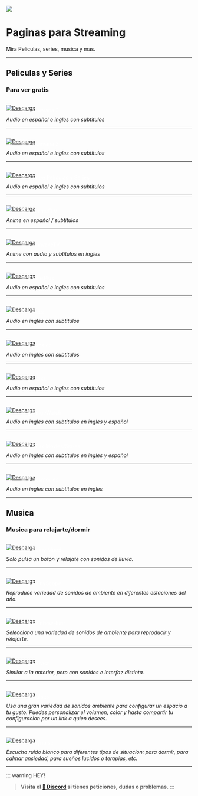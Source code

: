 ![](https://i.postimg.cc/tg35sScS/Paginas-streaming.png)
# Paginas para Streaming
Mira Peliculas, series, musica y mas.

---

## Peliculas y Series

### Para ver gratis

<a href="https://cuevana.si/" target="_blank">
  <div style="position: relative; padding-top: 1em">
    <p style="position: absolute; top: 5px; left: 20px; font-size: 14px; color: white; text-indent: 20px">🕸 ⭐ Cuevana 3</p>
    <img src="https://i.postimg.cc/RZPvRHhg/Mini-Descarga.png" alt="Descarga" />
  </div>
</a>

*Audio en español e ingles con subtitulos*

---

<a href="https://www.cuevana2espanol.net/" target="_blank">
  <div style="position: relative; padding-top: 1em">
    <p style="position: absolute; top: 5px; left: 20px; font-size: 14px; color: white; text-indent: 20px">🕸 ⭐ Cuevana 2</p>
    <img src="https://i.postimg.cc/RZPvRHhg/Mini-Descarga.png" alt="Descarga" />
  </div>
</a>

*Audio en español e ingles con subtitulos*

---

<a href="https://entrepeliculasyseries.nz/" target="_blank">
  <div style="position: relative; padding-top: 1em">
    <p style="position: absolute; top: 5px; left: 20px; font-size: 14px; color: white; text-indent: 20px">🕸 ⭐ Entre Peliculas y Series</p>
    <img src="https://i.postimg.cc/RZPvRHhg/Mini-Descarga.png" alt="Descarga" />
  </div>
</a>

*Audio en español e ingles con subtitulos*
  
---

<a href="https://animeflv.io/" target="_blank">
  <div style="position: relative; padding-top: 1em">
    <p style="position: absolute; top: 5px; left: 20px; font-size: 14px; color: white; text-indent: 20px">🕸 ⭐ AnimeFLV</p>
    <img src="https://i.postimg.cc/RZPvRHhg/Mini-Descarga.png" alt="Descarga" />
  </div>
</a>

*Anime en español / subtitulos*
  
---

<a href="https://aniwave.to/home/" target="_blank">
  <div style="position: relative; padding-top: 1em">
    <p style="position: absolute; top: 5px; left: 20px; font-size: 14px; color: white; text-indent: 20px">🕸 ⭐ AniwaveTV</p>
    <img src="https://i.postimg.cc/RZPvRHhg/Mini-Descarga.png" alt="Descarga" />
  </div>
</a>

*Anime con audio y subtitulos en ingles*

---

<a href="https://www17.pelisplushd.lat/" target="_blank">
  <div style="position: relative; padding-top: 1em">
    <p style="position: absolute; top: 5px; left: 20px; font-size: 14px; color: white; text-indent: 20px">🕸 🔷 PelisPlus</p>
    <img src="https://i.postimg.cc/RZPvRHhg/Mini-Descarga.png" alt="Descarga" />
  </div>
</a>

*Audio en español e ingles con subtitulos*

---

<a href="https://seez.su/" target="_blank">
  <div style="position: relative; padding-top: 1em">
    <p style="position: absolute; top: 5px; left: 20px; font-size: 14px; color: white; text-indent: 20px">🕸 ⭐ Seez</p>
    <img src="https://i.postimg.cc/RZPvRHhg/Mini-Descarga.png" alt="Descarga" />
  </div>
</a>

*Audio en ingles con subtitulos*

---

<a href="https://yaps.cc/" target="_blank">
  <div style="position: relative; padding-top: 1em">
    <p style="position: absolute; top: 5px; left: 20px; font-size: 14px; color: white; text-indent: 20px">🕸 🔷 Yaps.cc</p>
    <img src="https://i.postimg.cc/RZPvRHhg/Mini-Descarga.png" alt="Descarga" />
  </div>
</a>

*Audio en ingles con subtitulos*

---

<a href="https://goku.sx/home" target="_blank">
  <div style="position: relative; padding-top: 1em">
    <p style="position: absolute; top: 5px; left: 20px; font-size: 14px; color: white; text-indent: 20px">🕸 🔷 GOKU</p>
    <img src="https://i.postimg.cc/RZPvRHhg/Mini-Descarga.png" alt="Descarga" />
  </div>
</a>

*Audio en español e ingles con subtitulos*

---

<a href="https://bingewatch.to/home" target="_blank">
  <div style="position: relative; padding-top: 1em">
    <p style="position: absolute; top: 5px; left: 20px; font-size: 14px; color: white; text-indent: 20px">🕸 🔷 BingeWatch</p>
    <img src="https://i.postimg.cc/RZPvRHhg/Mini-Descarga.png" alt="Descarga" />
  </div>
</a>

*Audio en ingles con subtitulos en ingles y español*
   
---

<a href="https://sflix.to/home" target="_blank">
  <div style="position: relative; padding-top: 1em">
    <p style="position: absolute; top: 5px; left: 20px; font-size: 14px; color: white; text-indent: 20px">🕸 🔷 SFlix Movies/Series</p>
    <img src="https://i.postimg.cc/RZPvRHhg/Mini-Descarga.png" alt="Descarga" />
  </div>
</a>

*Audio en ingles con subtitulos en ingles y español*

---

<a href="https://yesmovies.ag/" target="_blank">
  <div style="position: relative; padding-top: 1em">
    <p style="position: absolute; top: 5px; left: 20px; font-size: 14px; color: white; text-indent: 20px">🕸 🔷 Yesmovies</p>
    <img src="https://i.postimg.cc/RZPvRHhg/Mini-Descarga.png" alt="Descarga" />
  </div>
</a>

*Audio en ingles con subtitulos en ingles*

---

## Musica 

### Musica para relajarte/dormir

<a href="https://www.rainymood.com/" target="_blank">
  <div style="position: relative; padding-top: 1em">
    <p style="position: absolute; top: 5px; left: 20px; font-size: 14px; color: white; text-indent: 20px">🕸 ⭐ Rainy Mood</p>
    <img src="https://i.postimg.cc/RZPvRHhg/Mini-Descarga.png" alt="Descarga" />
  </div>
</a>

*Solo pulsa un boton y relajate con sonidos de lluvia.*

---

<a href="https://rainyscope.com/" target="_blank">
  <div style="position: relative; padding-top: 1em">
    <p style="position: absolute; top: 5px; left: 20px; font-size: 14px; color: white; text-indent: 20px">🕸 🔷 RainyScope</p>
    <img src="https://i.postimg.cc/RZPvRHhg/Mini-Descarga.png" alt="Descarga" />
  </div>
</a>

*Reproduce variedad de sonidos de ambiente en diferentes estaciones del año.* 

---

<a href="https://rainbowhunt.com/" target="_blank">
  <div style="position: relative; padding-top: 1em">
    <p style="position: absolute; top: 5px; left: 20px; font-size: 14px; color: white; text-indent: 20px">🕸 🔷 RainbowHunt</p>
    <img src="https://i.postimg.cc/RZPvRHhg/Mini-Descarga.png" alt="Descarga" />
  </div>
</a>

*Selecciona una variedad de sonidos de ambiente para reproducir y relajarte.*   

---

<a href="https://pluvior.com/" target="_blank">
  <div style="position: relative; padding-top: 1em">
    <p style="position: absolute; top: 5px; left: 20px; font-size: 14px; color: white; text-indent: 20px">🕸 🔷 Pluvior</p>
    <img src="https://i.postimg.cc/RZPvRHhg/Mini-Descarga.png" alt="Descarga" />
  </div>
</a>

*Similar a la anterior, pero con sonidos e interfaz distinta.*   
  
---

<a href="https://noises.online/" target="_blank">
  <div style="position: relative; padding-top: 1em">
    <p style="position: absolute; top: 5px; left: 20px; font-size: 14px; color: white; text-indent: 20px">🕸 🔷 Noises</p>
    <img src="https://i.postimg.cc/RZPvRHhg/Mini-Descarga.png" alt="Descarga" />
  </div>
</a>

*Usa una gran variedad de sonidos ambiente para configurar un espacio a tu gusto. Puedes personalizar el volumen, color y hasta compartir tu configuracion por un link a quien desees.* 

---

<a href="https://mynoise.net/" target="_blank">
  <div style="position: relative; padding-top: 1em">
    <p style="position: absolute; top: 5px; left: 20px; font-size: 14px; color: white; text-indent: 20px">🕸 ⭐ Mynoise</p>
    <img src="https://i.postimg.cc/RZPvRHhg/Mini-Descarga.png" alt="Descarga" />
  </div>
</a>

*Escucha ruido blanco para diferentes tipos de situacion: para dormir, para calmar ansiedad, para sueños lucidos o terapias, etc.*

---

::: warning HEY!
> **Visita el [🚀 Discord](https://discord.gg/hVKeY3uEru) si tienes peticiones, dudas o problemas.**
:::